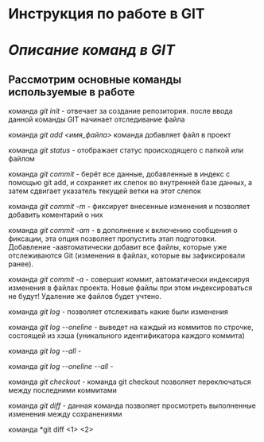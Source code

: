 # **Инструкция по работе в GIT**

# *Описание команд в GIT*

## Рассмотрим основные команды используемые в работе ##

команда *git init* - отвечает за создание репозитория. после ввода данной команды GIT начинает отследивание файла

команда *git add <имя_файла>* команда добавляет файл в проект 

команда *git status* - отображает статус происходящего с папкой или файлом

команда *git commit* - берёт все данные, добавленные в индекс с помощью git add, и сохраняет их слепок во внутренней базе данных, а затем сдвигает указатель текущей ветки на этот слепок

команда *git commit -m* - фиксирует внесенные изменения и позволяет добавить коментарий о них

команда *git commit -am* - в дополнение к включению сообщения о фиксации, эта опция позволяет пропустить этап подготовки. Добавление -aавтоматически добавит все файлы, которые уже отслеживаются Git (изменения в файлах, которые вы зафиксировали ранее).

команда *git commit -a* - совершит коммит, автоматически индексируя изменения в файлах
проекта. Новые файлы при этом индексироваться не будут! Удаление же файлов
будет учтено.

команда *git log* - позволяет отслеживать какие были изменения 

команда *git log --oneline* - выведет на каждый из коммитов по строчке, состоящей из хэша
(уникального идентификатора каждого коммита)

команда *git log --all* - 

команда *git log --oneline --all* -

команда *git checkout* - команда git checkout позволяет переключаться между последними коммитами

команда *git diff* - данная команда позволяет просмотреть выполненные изменения между сохранениями

команда *git diff <1> <2>


